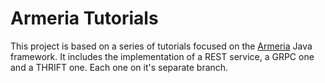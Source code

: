# Armeria Tutorials

This project is based on a series of tutorials focused on the [Armeria](https://armeria.dev) Java
framework. It includes the implementation of a REST service, a GRPC one and a THRIFT one. Each one
on it's separate branch.
